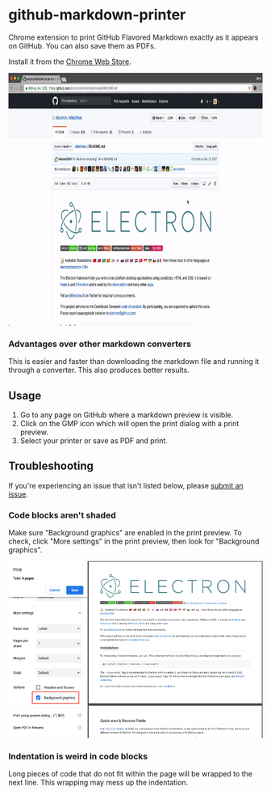 # github-markdown-printer
Chrome extension to print GitHub Flavored Markdown exactly as it appears on GitHub. You can also save them as PDFs.

Install it from the [Chrome Web Store](https://chrome.google.com/webstore/detail/github-markdown-printer/fehpdlpmcegfpbkgcnaleindodeegapk).

<p align="center">
  <img src="./demo.gif" height="500" />
</p>

### Advantages over other markdown converters
This is easier and faster than downloading the markdown file and running it through a converter. This also produces better results.

## Usage
1. Go to any page on GitHub where a markdown preview is visible.
2. Click on the GMP icon which will open the print dialog with a print preview.
3. Select your printer or save as PDF and print.

## Troubleshooting
If you're experiencing an issue that isn't listed below, please [submit an issue](https://github.com/jerry1100/github-markdown-printer/issues/new).

### Code blocks aren't shaded
Make sure "Background graphics" are enabled in the print preview. To check, click "More settings" in the print preview, then look for "Background graphics".

<img src="./background-graphics-setting.png" height="350" />

### Indentation is weird in code blocks
Long pieces of code that do not fit within the page will be wrapped to the next line. This wrapping may mess up the indentation.
